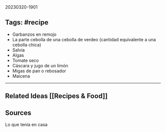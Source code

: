 20230320-1901

## Tags: #recipe 

* Garbanzos en remojo
* La parte cebolla de una cebolla de verdeo (cantidad equivalente a una cebolla chica)
* Salvia
* Algas
* Tomate seco
* Cáscara y jugo de un limón
* Migas de pan o rebosador
* Maicena


---
## Related Ideas [[Recipes & Food]]

## Sources
Lo que tenía en casa

